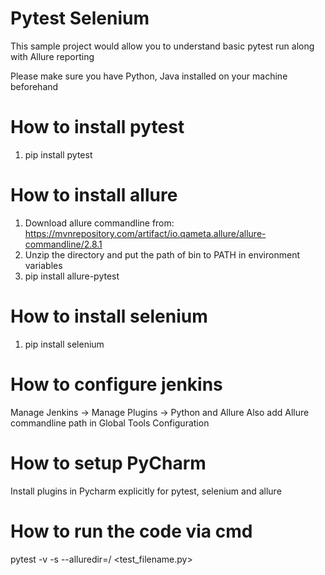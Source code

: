 # Pytest Selenium
This sample project would allow you to understand basic pytest run along with Allure reporting

Please make sure you have Python, Java installed on your machine beforehand

# How to install pytest
1. pip install pytest

# How to install allure
1. Download allure commandline from: https://mvnrepository.com/artifact/io.qameta.allure/allure-commandline/2.8.1
2. Unzip the directory and put the path of bin to PATH in environment variables
3. pip install allure-pytest

# How to install selenium
1. pip install selenium

# How to configure jenkins
Manage Jenkins -> Manage Plugins -> Python and Allure
Also add Allure commandline path in Global Tools Configuration

# How to setup PyCharm
Install plugins in Pycharm explicitly for pytest, selenium and allure

# How to run the code via cmd
pytest -v -s --alluredir=/<path to your report folder/> <test_filename.py>
